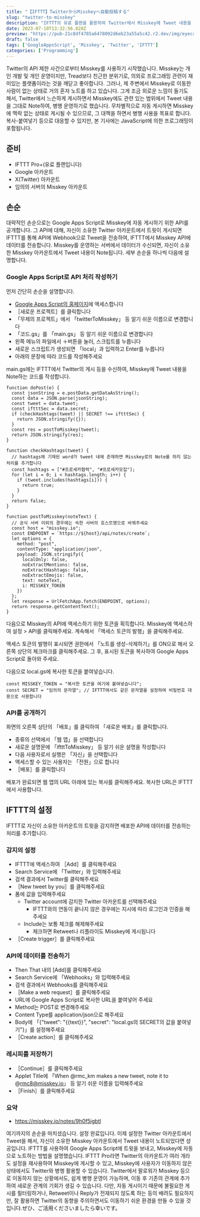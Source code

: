 ```yaml
---
title: "【IFTTT】TwitterからMisskeyへ自動投稿する"
slug: "twitter-to-misskey"
description: "IFTTT의 유료 플랜을 활용하여 Twitter에서 Misskey에 Tweet 내용을 그대로 노트하는 방법을 설명합니다."
date: 2023-07-10T13:32:56.828Z
preview: "https://pub-21c8df4785a6478092d6eb23a55a5c42.r2.dev/img/eyecatch/twiToMisskeyEyecatch.webp"
draft: false
tags: ['GoogleAppsScript', 'Misskey', 'Twitter', 'IFTTT']
categories: ['Programming']
---
```


Twitter의 API 제한 사건으로부터 Misskey를 사용하기 시작했습니다. Misskey는 개인 개발 및 개인 운영이지만, Tread보다 친근한 분위기로, 의외로 프로그래밍 관련이 재미있는 플랫폼이라는 것을 깨닫고 좋아합니다. 그러나, 제 주변에서 Misskey로 이동한 사람이 없는 상태로 거의 혼자 노트를 하고 있습니다. 그게 조금 외로운 느낌이 들기도 해서, Twitter에서 느슨하게 게시하면서 Misskey에도 관련 있는 범위에서 Tweet 내용을 그대로 Note하여, 병행 운영하기로 했습니다. 무차별적으로 자동 게시하면 Misskey에 맥락 없는 상태로 게시될 수 있으므로, 그 대책을 하면서 병행 사용을 목표로 합니다. 복사-붙여넣기 등으로 대응할 수 있지만, 본 기사에는 JavaScript에 의한 프로그래밍이 포함됩니다.

## 준비

* IFTTT Pro+(유료 플랜입니다)
* Google 아카운트
* X(Twitter) 아카운트
* 임의의 서버의 Misskey 아카운트

## 손순

대략적인 손순으로는 Google Apps Script로 Misskey에 자동 게시하기 위한 API를 공개합니다. 그 API에 대해, 자신이 소유한 Twitter 아카운트에서 트윗이 게시되면 IFTTT를 통해 API에 Webhook으로 Tweet을 전송하여, IFTTT에서 Misskey API에 데이터를 전송합니다. Misskey를 운영하는 서버에서 데이터가 수신되면, 자신이 소유한 Misskey 아카운트에서 Tweet 내용이 Note됩니다. 세부 손순을 하나씩 다음에 설명합니다.

### Google Apps Script로 API 처리 작성하기

먼저 간단히 손순을 설명합니다.

* [Google Apps Script의 홈페이지](https://script.google.com)에 액세스합니다
* ［새로운 프로젝트］를 클릭합니다
* 「무제의 프로젝트」에서 「twitterToMisskey」 등 알기 쉬운 이름으로 변경합니다
* 「코드.gs」를 「main.gs」 등 알기 쉬운 이름으로 변경합니다
* 왼쪽 메뉴의 파일에서 ＋버튼을 눌러, 스크립트를 누릅니다
* 새로운 스크립트가 생성되면 「local」과 입력하고 Enter를 누릅니다
* 아래의 문장에 따라 코드를 작성해주세요

main.gs에는 IFTTT에서 Twitter의 게시 등을 수신하여, Misskey에 Tweet 내용을 Note하는 코드를 작성합니다.

```
function doPost(e) {
  const jsonString = e.postData.getDataAsString();
  const data = JSON.parse(jsonString);
  const tweet = data.tweet;
  const iftttSec = data.secret;
  if (checkHashtags(tweet) || SECRET !== iftttSec) {
    return JSON.stringify({});
  }
  const res = postToMisskey(tweet);
  return JSON.stringify(res);
}

function checkHashtags(tweet) {
  // hashtags에 기재된 word가 tweet 내에 존재하면 Misskey로의 Note를 하지 않는 처리를 추가합니다
  const hashtags = ["#프로세카협력", "#프로세카모집"];
  for (let i = 0; i < hashtags.length; i++) {
    if (tweet.includes(hashtags[i])) {
      return true;
    }
  }
  return false;
}

function postToMisskey(noteText) {
  // 공식 서버 이외의 경우에는 속한 서버의 호스트명으로 바꿔주세요
  const host = "misskey.io";
  const ENDPOINT = `https://${host}/api/notes/create`;
  let options = {
    method: "post",
    contentType: "application/json",
    payload: JSON.stringify({
      localOnly: false,
      noExtractMentions: false,
      noExtractHashtags: false,
      noExtractEmojis: false,
      text: noteText,
      i: MISSKEY_TOKEN
    })
  };
  let response = UrlFetchApp.fetch(ENDPOINT, options);
  return response.getContentText();
}
```

다음으로 Misskey의 API에 액세스하기 위한 토큰을 획득합니다. Misskey에 액세스하여 설정 > API를 클릭해주세요. 계속해서 「액세스 토큰의 발행」을 클릭해주세요.

액세스 토큰의 발행이 표시되면 권한에서 「노트를 생성-삭제하기」를 ON으로 해서 오른쪽 상단의 체크마크를 클릭해주세요. 그 후, 표시된 토큰을 복사하여 Google Apps Script로 돌아와 주세요.

다음으로 local.gs에 복사한 토큰을 붙여넣습니다.

```
const MISSKEY_TOKEN = "복사한 토큰을 여기에 붙여넣습니다";
const SECRET = "임의의 문자열"; // IFTTT에서도 같은 문자열을 설정하여 비밀번호 대용으로 사용합니다
```

### API를 공개하기

화면의 오른쪽 상단의 「배포」를 클릭하여 「새로운 배포」를 클릭합니다.

* 종류의 선택에서 「웹 앱」을 선택합니다
* 새로운 설명문에 「iftttToMisskey」 등 알기 쉬운 설명을 작성합니다
* 다음 사용자로서 실행은 「자신」을 선택합니다
* 액세스할 수 있는 사용자는 「전원」으로 합니다
* ［배포］를 클릭합니다

배포가 완료되면 웹 앱의 URL 아래에 있는 복사를 클릭해주세요. 복사한 URL은 IFTTT에서 사용합니다.

## IFTTT의 설정

IFTTT로 자신이 소유한 아카운트의 트윗을 감지하면 배포한 API에 데이터를 전송하는 처리를 추가합니다.

### 감지의 설정

* IFTTT에 액세스하여 ［Add］를 클릭해주세요
* Search Service에 「Twitter」와 입력해주세요
* 검색 결과에서 Twitter를 클릭해주세요
* ［New tweet by you］를 클릭해주세요
* 폼에 값을 입력해주세요
  * Twitter account에 감지한 Twitter 아카운트를 선택해주세요
    * IFTTT와의 연동이 끝나지 않은 경우에는 지시에 따라 로그인과 인증을 해주세요
  * Include는 보통 체크를 해제해주세요
    * 체크하면 Retweet나 리플라이도 Misskey에 게시됩니다
* ［Create trigger］를 클릭해주세요

### API에 데이터를 전송하기

* Then That 내의 [Add]를 클릭해주세요
* Search Service에 「Webhooks」와 입력해주세요
* 검색 결과에서 Webhooks를 클릭해주세요
* ［Make a web request］를 클릭해주세요
* URL에 Google Apps Script로 복사한 URL을 붙여넣어 주세요
* Method는 POST로 변경해주세요
* Content Type를 application/json으로 해주세요
* Body에 「{"tweet": "{{text}}", "secret": "local.gs의 SECRET의 값을 붙여넣기"}」를 설정해주세요
* ［Create action］를 클릭해주세요

### 레시피를 저장하기

* ［Continue］를 클릭해주세요
* Applet Title에 「When @rmc_km makes a new tweet, note it to @<rmc8@misskey.io>」 등 알기 쉬운 이름을 입력해주세요
* ［Finish］를 클릭해주세요

### 요약

* <https://misskey.io/notes/9h0f5igbtl>

여기까지의 손순을 마치셨습니다. 설정 완료입니다. 이제 설정한 Twitter 아카운트에서 Tweet을 해서, 자신이 소유한 Misskey 아카운트에서 Tweet 내용이 노트되었다면 성공입니다. IFTTT를 사용하여 Google Apps Script에 트윗을 보내고, Misskey에 자동으로 노트하는 방법을 설명했습니다. IFTTT Pro라면 Twitter의 아카운트가 여러 개라도 설정을 재사용하여 Misskey에 게시할 수 있고, Misskey에 사용자가 이동하지 않은 상태에서도 Twitter와 병행 활용할 수 있습니다. Twitter에서 팔로워가 Misskey 등으로 이동하지 않는 상황에서도, 쉽게 병행 운영이 가능하며, 이동 후 기존의 관계에 추가하여 새로운 관계의 기회가 생길 수 있습니다. 다만, 자동 게시이기 때문에 불필요한 게시를 필터링하거나, Retweet이나 Reply가 전재되지 않도록 하는 등의 배려도 필요하지만, 잘 활용하면 Twitter의 동향을 주의하면서도 이동하기 쉬운 환경을 만들 수 있을 것입니다.ぜひ、ご活用くださいましたら幸いです。